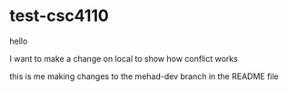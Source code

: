 # test-csc4110

hello

I want to make a change on local to show how conflict works

this is me making changes to the mehad-dev branch in the README file
